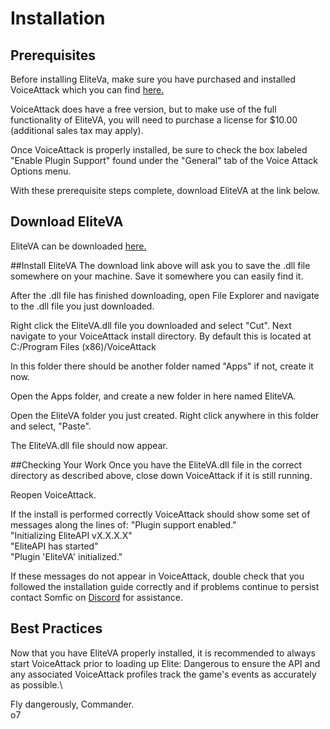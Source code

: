 # Installation

## Prerequisites

Before installing EliteVa, make sure you have purchased and installed VoiceAttack which you can find [here.](https://voiceattack.com/Default.aspx#download-1)

VoiceAttack does have a free version, but to make use of the full functionality of EliteVA, you will need to purchase a license for $10.00 (additional sales tax may apply).

Once VoiceAttack is properly installed, be sure to check the box labeled "Enable Plugin Support" found under the "General" tab of the Voice Attack Options menu.

With these prerequisite steps complete, download EliteVA at the link below.

## Download EliteVA

EliteVA can be downloaded [here.](https://github.com/EliteAPI/EliteVA/releases/download/v0.1.0/EliteVA.dll)

##Install EliteVA
The download link above will ask you to save the .dll file somewhere on your machine. Save it somewhere you can easily find it.

After the .dll file has finished downloading, open File Explorer and navigate to the .dll file you just downloaded.

Right click the EliteVA.dll file you downloaded and select "Cut". Next navigate to your VoiceAttack install directory.
By default this is located at C:/Program Files (x86)/VoiceAttack

In this folder there should be another folder named "Apps" if not, create it now. 

Open the Apps folder, and create a new folder in here named EliteVA.

Open the EliteVA folder you just created. Right click anywhere in this folder and select, "Paste".

The EliteVA.dll file should now appear.

##Checking Your Work
Once you have the EliteVA.dll file in the correct directory as described above, close down VoiceAttack if it is still running.

Reopen VoiceAttack.

If the install is performed correctly VoiceAttack should show some set of messages along the lines of:
"Plugin support enabled."\
"Initializing EliteAPI vX.X.X.X"\
"EliteAPI has started"\
"Plugin 'EliteVA' initialized."

If these messages do not appear in VoiceAttack, double check that you followed the installation guide correctly and if problems continue to persist contact Somfic on [Discord](https://www.discord.gg/jwpFUPZ) for assistance.

## Best Practices
Now that you have EliteVA properly installed, it is recommended to always start VoiceAttack prior to loading up Elite: Dangerous to ensure the API and any associated VoiceAttack profiles track the game's events as accurately as possible.\

Fly dangerously, Commander.\
o7

